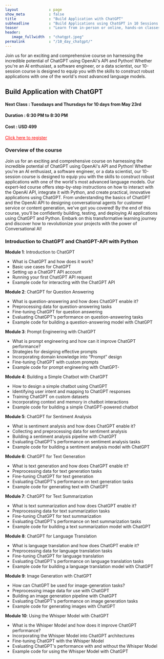 ```yaml
---
layout              : page
show_meta           : false
title               : "Build Application with ChatGPT"
subheadline         : "Build Applications using ChatGPT in 10 Sessions using OpenAI API and Python"
teaser              : "Learn from in-person or online, hands-on classes taught by industry experts"
header:
   image_fullwidth  : "chatgpt.jpeg"
permalink           : "/10_day_chatgpt/"
---
```



Join us for an exciting and comprehensive course on harnessing the incredible potential of ChatGPT using OpenAI's API and Python! Whether you're an AI enthusiast, a software engineer, or a data scientist, our 10-session course is designed to equip you with the skills to construct robust applications with one of the world's most advanced language models.

## Build Application with ChatGPT

#### Next Class : Tuesdaays and Thursdays for 10 days from  May 23rd  
#### Duration   : 6:30 PM to 8:30 PM 
#### Cost       : USD 499 

<a href="https://www.mlacademy.io/register_chatgpt_course" style="color: red;">Click here to register</a>


### Overview of the course
Join us for an exciting and comprehensive course on harnessing the incredible potential of ChatGPT using OpenAI's API and Python! Whether you're an AI enthusiast, a software engineer, or a data scientist, our 10-session course is designed to equip you with the skills to construct robust applications with one of the world's most advanced language models.
Our expert-led course offers step-by-step instructions on how to interact with the OpenAI API, integrate it with Python, and create practical, innovative applications using ChatGPT. From understanding the basics of ChatGPT and the OpenAI API to designing conversational agents for customer service or content generation, we've got you covered!
By the end of this course, you'll be confidently building, testing, and deploying AI applications using ChatGPT and Python. Embark on this transformative learning journey and discover how to revolutionize your projects with the power of Conversational AI!

### Introduction to ChatGPT and ChatGPT-API with Python

**Module 1**: Introduction to ChatGPT
- What is ChatGPT and how does it work?
- Basic use cases for ChatGPT
- Setting up a ChatGPT API account
- Running your first ChatGPT API request
- Example code for interacting with the ChatGPT API


**Module 2**: ChatGPT for Question Answering   
- What is question-answering and how does ChatGPT enable it?   
- Preprocessing data for question-answering tasks  
- Fine-tuning ChatGPT for question answering   
- Evaluating ChatGPT's performance on question-answering tasks 
- Example code for building a question-answering model with ChatGPT


**Module 3**: Prompt Engineering with ChatGPT 
- What is prompt engineering and how can it improve ChatGPT performance?   
- Strategies for designing effective prompts   
- Incorporating domain knowledge into “Prompt” design
- Fine-tuning ChatGPT with custom prompts  
- Example code for prompt engineering with ChatGPT-


**Module 4**: Building a Simple Chatbot with ChatGPT
- How to design a simple chatbot using ChatGPT
- Identifying user intent and mapping to ChatGPT responses
- Training ChatGPT on custom datasets
- Incorporating context and memory in chatbot interactions
- Example code for building a simple ChatGPT-powered chatbot


**Module 5**: ChatGPT for Sentiment Analysis 
- What is sentiment analysis and how does ChatGPT enable it?   
- Collecting and preprocessing data for sentiment analysis 
- Building a sentiment analysis pipeline with ChatGPT  
- Evaluating ChatGPT's performance on sentiment analysis tasks 
- Example code for building a sentiment analysis model with ChatGPT


**Module 6**: ChatGPT for Text Generation       
- What is text generation and how does ChatGPT enable it?  
- Preprocessing data for text generation tasks 
- Fine-tuning ChatGPT for text generation  
- Evaluating ChatGPT's performance on text generation tasks
- Example code for generating text with ChatGPT



**Module 7**: ChatGPT for Text Summarization  
- What is text summarization and how does ChatGPT enable it? 
- Preprocessing data for text summarization tasks 
- Fine-tuning ChatGPT for text summarization 
- Evaluating ChatGPT's performance on text summarization tasks 
-  Example code for building a text summarization model with ChatGPT 


**Module 8**: ChatGPT for Language Translation
- What is language translation and how does ChatGPT enable it? 
- Preprocessing data for language translation tasks
- Fine-tuning ChatGPT for language translation 
- Evaluating ChatGPT's performance on language translation tasks   
- Example code for building a language translation model with ChatGPT  


**Module 9**: Image Generation with ChatGPT 
- How can ChatGPT be used for image-generation tasks? 
- Preprocessing image data for use with ChatGPT 
- Building an image generation pipeline with ChatGPT 
- Evaluating ChatGPT's performance on image generation tasks 
- Example code for generating images with ChatGPT 

**Module 10**: Using the Whisper Model with ChatGPT 
- What is the Whisper Model and how does it improve ChatGPT performance? 
- Incorporating the Whisper Model into ChatGPT architectures 
- Fine-tuning ChatGPT with the Whisper Model
- Evaluating ChatGPT's performance with and without the Whisper Model
- Example code for using the Whisper Model with ChatGPT